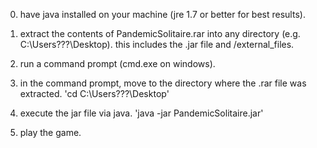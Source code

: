 0. have java installed on your machine (jre 1.7 or better for best results).

1. extract the contents of PandemicSolitaire.rar into any directory (e.g. C:\Users\???\Desktop). this includes the .jar file and /external_files.

2. run a command prompt (cmd.exe on windows).

3. in the command prompt, move to the directory where the .rar file was extracted.
   'cd C:\Users\???\Desktop\'

4. execute the jar file via java.
   'java -jar PandemicSolitaire.jar'

5. play the game.

